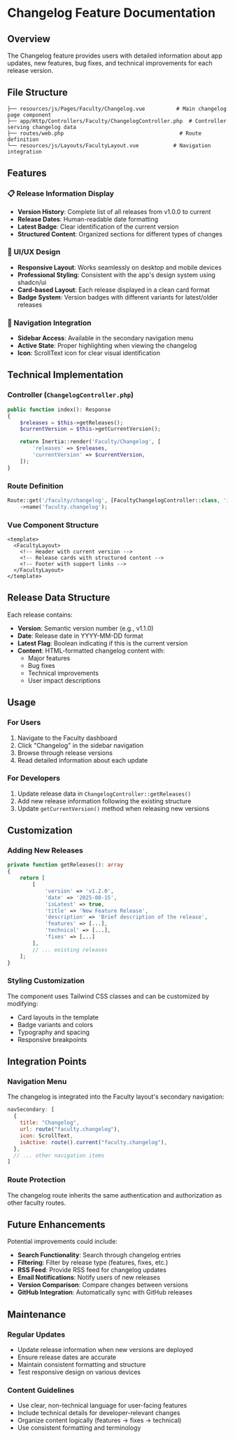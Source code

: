 # Changelog Feature Documentation

## Overview

The Changelog feature provides users with detailed information about app updates, new features, bug fixes, and technical improvements for each release version.

## File Structure

```
├── resources/js/Pages/Faculty/Changelog.vue          # Main changelog page component
├── app/Http/Controllers/Faculty/ChangelogController.php  # Controller serving changelog data
├── routes/web.php                                     # Route definition
└── resources/js/Layouts/FacultyLayout.vue           # Navigation integration
```

## Features

### 📋 Release Information Display
- **Version History**: Complete list of all releases from v1.0.0 to current
- **Release Dates**: Human-readable date formatting
- **Latest Badge**: Clear identification of the current version
- **Structured Content**: Organized sections for different types of changes

### 🎨 UI/UX Design
- **Responsive Layout**: Works seamlessly on desktop and mobile devices
- **Professional Styling**: Consistent with the app's design system using shadcn/ui
- **Card-based Layout**: Each release displayed in a clean card format
- **Badge System**: Version badges with different variants for latest/older releases

### 🧭 Navigation Integration
- **Sidebar Access**: Available in the secondary navigation menu
- **Active State**: Proper highlighting when viewing the changelog
- **Icon**: ScrollText icon for clear visual identification

## Technical Implementation

### Controller (`ChangelogController.php`)
```php
public function index(): Response
{
    $releases = $this->getReleases();
    $currentVersion = $this->getCurrentVersion();

    return Inertia::render('Faculty/Changelog', [
        'releases' => $releases,
        'currentVersion' => $currentVersion,
    ]);
}
```

### Route Definition
```php
Route::get('/faculty/changelog', [FacultyChangelogController::class, 'index'])
    ->name('faculty.changelog');
```

### Vue Component Structure
```vue
<template>
  <FacultyLayout>
    <!-- Header with current version -->
    <!-- Release cards with structured content -->
    <!-- Footer with support links -->
  </FacultyLayout>
</template>
```

## Release Data Structure

Each release contains:
- **Version**: Semantic version number (e.g., v1.1.0)
- **Date**: Release date in YYYY-MM-DD format
- **Latest Flag**: Boolean indicating if this is the current version
- **Content**: HTML-formatted changelog content with:
  - Major features
  - Bug fixes
  - Technical improvements
  - User impact descriptions

## Usage

### For Users
1. Navigate to the Faculty dashboard
2. Click "Changelog" in the sidebar navigation
3. Browse through release versions
4. Read detailed information about each update

### For Developers
1. Update release data in `ChangelogController::getReleases()`
2. Add new release information following the existing structure
3. Update `getCurrentVersion()` method when releasing new versions

## Customization

### Adding New Releases
```php
private function getReleases(): array
{
    return [
        [
            'version' => 'v1.2.0',
            'date' => '2025-08-15',
            'isLatest' => true,
            'title' => 'New Feature Release',
            'description' => 'Brief description of the release',
            'features' => [...],
            'technical' => [...],
            'fixes' => [...]
        ],
        // ... existing releases
    ];
}
```

### Styling Customization
The component uses Tailwind CSS classes and can be customized by modifying:
- Card layouts in the template
- Badge variants and colors
- Typography and spacing
- Responsive breakpoints

## Integration Points

### Navigation Menu
The changelog is integrated into the Faculty layout's secondary navigation:
```javascript
navSecondary: [
  {
    title: "Changelog",
    url: route("faculty.changelog"),
    icon: ScrollText,
    isActive: route().current("faculty.changelog"),
  },
  // ... other navigation items
]
```

### Route Protection
The changelog route inherits the same authentication and authorization as other faculty routes.

## Future Enhancements

Potential improvements could include:
- **Search Functionality**: Search through changelog entries
- **Filtering**: Filter by release type (features, fixes, etc.)
- **RSS Feed**: Provide RSS feed for changelog updates
- **Email Notifications**: Notify users of new releases
- **Version Comparison**: Compare changes between versions
- **GitHub Integration**: Automatically sync with GitHub releases

## Maintenance

### Regular Updates
- Update release information when new versions are deployed
- Ensure release dates are accurate
- Maintain consistent formatting and structure
- Test responsive design on various devices

### Content Guidelines
- Use clear, non-technical language for user-facing features
- Include technical details for developer-relevant changes
- Organize content logically (features → fixes → technical)
- Use consistent formatting and terminology
